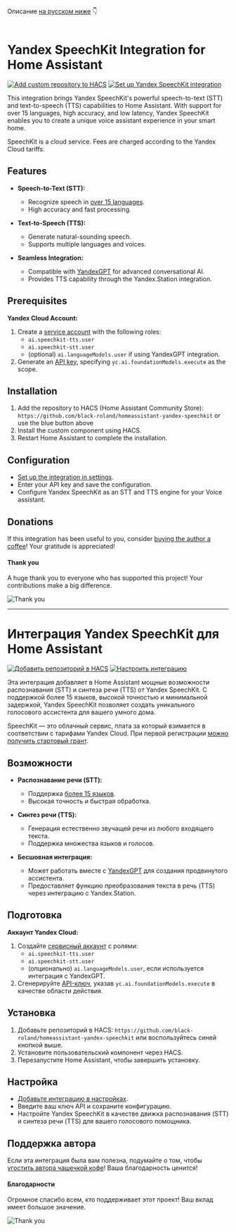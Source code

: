 Описание [на русском ниже](#интеграция-yandex-speechkit-для-home-assistant) 👇
<br>
<br>

# Yandex SpeechKit Integration for Home Assistant

[![Add custom repository to HACS](https://my.home-assistant.io/badges/hacs_repository.svg)](https://my.home-assistant.io/redirect/hacs_repository/?owner=black-roland&repository=homeassistant-yandex-speechkit&category=integration) [![Set up Yandex SpeechKit integration](https://my.home-assistant.io/badges/config_flow_start.svg)](https://my.home-assistant.io/redirect/config_flow_start/?domain=yandex_speechkit)

This integration brings Yandex SpeechKit's powerful speech-to-text (STT) and text-to-speech (TTS) capabilities to Home Assistant. With support for over 15 languages, high accuracy, and low latency, Yandex SpeechKit enables you to create a unique voice assistant experience in your smart home.

SpeechKit is a cloud service. Fees are charged according to the Yandex Cloud tariffs.

## Features

- **Speech-to-Text (STT):**
  - Recognize speech in [over 15 languages](https://yandex.cloud/en-ru/docs/speechkit/stt/models).
  - High accuracy and fast processing.

- **Text-to-Speech (TTS):**
  - Generate natural-sounding speech.
  - Supports multiple languages and voices.

- **Seamless Integration:**
  - Compatible with [YandexGPT](https://github.com/black-roland/homeassistant-yandexgpt) for advanced conversational AI.
  - Provides TTS capability through the Yandex.Station integration.

## Prerequisites

**Yandex Cloud Account:**

1. Create a [service account](https://yandex.cloud/en/docs/iam/concepts/users/service-accounts) with the following roles:
   - `ai.speechkit-tts.user`
   - `ai.speechkit-stt.user`
   - (optional) `ai.languageModels.user` if using YandexGPT integration.
1. Generate an [API key](https://yandex.cloud/en/docs/iam/concepts/authorization/api-key), specifying `yc.ai.foundationModels.execute` as the scope.

## Installation

1. Add the repository to HACS (Home Assistant Community Store): `https://github.com/black-roland/homeassistant-yandex-speechkit` or use the blue button above
2. Install the custom component using HACS.
3. Restart Home Assistant to complete the installation.

## Configuration

- [Set up the integration in settings](https://my.home-assistant.io/redirect/config_flow_start/?domain=yandex_speechkit).
- Enter your API key and save the configuration.
- Configure Yandex SpeechKit as an STT and TTS engine for your Voice assistant.

## Donations

If this integration has been useful to you, consider [buying the author a coffee](https://www.donationalerts.com/r/mansmarthome)! Your gratitude is appreciated!

#### Thank you

A huge thank you to everyone who has supported this project! Your contributions make a big difference.

![Thank you](https://github.com/user-attachments/assets/d00d2ad7-6dec-4449-bd0f-0c0a270490fa)

---

# Интеграция Yandex SpeechKit для Home Assistant

[![Добавить репозиторий в HACS](https://my.home-assistant.io/badges/hacs_repository.svg)](https://my.home-assistant.io/redirect/hacs_repository/?owner=black-roland&repository=homeassistant-yandex-speechkit&category=integration) [![Настроить интеграцию](https://my.home-assistant.io/badges/config_flow_start.svg)](https://my.home-assistant.io/redirect/config_flow_start/?domain=yandex_speechkit)

Эта интеграция добавляет в Home Assistant мощные возможности распознавания (STT) и синтеза речи (TTS) от Yandex SpeechKit. С поддержкой более 15 языков, высокой точностью и минимальной задержкой, Yandex SpeechKit позволяет создать уникального голосового ассистента для вашего умного дома.

SpeechKit — это облачный сервис, плата за который взимается в соответствии с тарифами Yandex Cloud. При первой регистрации [можно получить стартовый грант](https://yandex.cloud/ru/docs/getting-started/usage-grant).

## Возможности

- **Распознавание речи (STT):**
  - Поддержка [более 15 языков](https://yandex.cloud/ru/docs/speechkit/stt/models).
  - Высокая точность и быстрая обработка.

- **Синтез речи (TTS):**
  - Генерация естественно звучащей речи из любого входящего текста.
  - Поддержка множества языков и голосов.

- **Бесшовная интеграция:**
  - Может работать вместе с [YandexGPT](https://github.com/black-roland/homeassistant-yandexgpt) для создания продвинутого ассистента.
  - Предоставляет функцию преобразования текста в речь (TTS) через интеграцию с Yandex.Station.

## Подготовка

**Аккаунт Yandex Cloud:**

1. Создайте [сервисный аккаунт](https://yandex.cloud/ru/docs/iam/concepts/users/service-accounts) с ролями:
   - `ai.speechkit-tts.user`
   - `ai.speechkit-stt.user`
   - (опционально) `ai.languageModels.user`, если используется интеграция с YandexGPT.
1. Сгенерируйте [API-ключ](https://yandex.cloud/ru/docs/iam/concepts/authorization/api-key), указав `yc.ai.foundationModels.execute` в качестве области действия.

## Установка

1. Добавьте репозиторий в HACS: `https://github.com/black-roland/homeassistant-yandex-speechkit` или воспользуйтесь синей кнопкой выше.
2. Установите пользовательский компонент через HACS.
3. Перезапустите Home Assistant, чтобы завершить установку.

## Настройка

- [Добавьте интеграцию в настройках](https://my.home-assistant.io/redirect/config_flow_start/?domain=yandex_speechkit).
- Введите ваш ключ API и сохраните конфигурацию.
- Настройте Yandex SpeechKit в качестве движка распознавания (STT) и синтеза речи (TTS) для вашего голосового помощника.

## Поддержка автора

Если эта интеграция была вам полезна, подумайте о том, чтобы [угостить автора чашечкой кофе](https://mansmarthome.info/donate/#donationalerts)! Ваша благодарность ценится!

#### Благодарности

Огромное спасибо всем, кто поддерживает этот проект! Ваш вклад имеет большое значение.

![Thank you](https://github.com/user-attachments/assets/d00d2ad7-6dec-4449-bd0f-0c0a270490fa)

